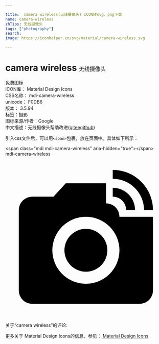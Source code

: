 ```yaml
---

title:  camera wireless(无线摄像头) ICON转svg、png下载
name: camera-wireless
zhTips: 无线摄像头
tags: ["photography"]
search: 
image: https://iconhelper.cn/svg/material/camera-wireless.svg

---
```


# camera wireless  <small style="font-size: 60%;font-weight: 100">无线摄像头</small>


<div class="detail-page">
<p>
<span><span class="badge-success badge">免费图标</span> </span>
<br/>
<span>
ICON库：
<span class="badge-secondary badge">Material Design Icons</span> 
</span>
<br/>
<span>
CSS名称：
<span class="badge-secondary badge">mdi-camera-wireless</span> 
</span>
<br/>
<span>
unicode：
<span class="badge-secondary badge">F0DB6</span> 
<copy-btn content='F0DB6' btn-title=""></copy-btn>
<copy-btn :content='String.fromCodePoint(parseInt("F0DB6", 16))' btn-title="复制U"></copy-btn>
</span>
<br/>
<span>
版本：
<span class="badge-secondary badge">3.5.94</span> 
</span><br/><span>标签：<span class="badge-light badge"><router-link to="/tags/photography.html">摄影</router-link></span></span>
<br/>
<span>图标来源/作者：<span class="badge-light badge">Google</span></span> 
<br/>
<span class="zh-detail">中文描述：<span class="badge-primary badge">无线摄像头</span><span class="help-link"><span>帮助改进</span>(<a href="https://gitee.com/liuwave/icon-helper/edit/master/json/material/camera-wireless.json" target="_blank" rel="noopener noreferrer">gitee</a><a href="https://github.com/liuwave/icon-helper/edit/master/json/material/camera-wireless.json" target="_blank" rel="noopener noreferrer">github</a></span>)</span><br/>
</p>
</div>
<div class="alert alert-dark">
  <i class="mdi mdi-camera-wireless mdi-48px"></i>
  <i class="mdi mdi-camera-wireless mdi-36px"></i>
  <i class="mdi mdi-camera-wireless mdi-24px"></i>
  <i class="mdi mdi-camera-wireless mdi-18px"></i>
</div>
<div>
  <p>引入css文件后，可以用<code>&lt;span&gt;</code>包裹，放在页面中。具体如下所示：    
  </p>
  <div class="alert alert-primary" style="font-size: 14px">
    &lt;span class="mdi mdi-camera-wireless" aria-hidden="true"&gt;&lt;/span&gt;
    <copy-btn content='<span class="mdi mdi-camera-wireless" aria-hidden="true"></span>'></copy-btn>
  </div>
  <div class="alert alert-secondary">
    <i class="mdi mdi-camera-wireless"
    style="font-size: 24px"
    aria-hidden="true"></i> mdi-camera-wireless
    <copy-btn content="mdi-camera-wireless" btn-title="复制图标名称"></copy-btn>
  </div>
</div>
<div id="svg" class="svg-wrap">
<svg xmlns="http://www.w3.org/2000/svg" viewBox="0 0 24 24"><path d="M12,10.8A3.2,3.2 0 0,1 15.2,14A3.2,3.2 0 0,1 12,17.2A3.2,3.2 0 0,1 8.8,14A3.2,3.2 0 0,1 12,10.8M16,3.33V2A6,6 0 0,1 22,8H20.67C20.67,5.42 18.58,3.33 16,3.33M16,6V4.67C17.84,4.67 19.33,6.16 19.33,8H18C18,6.89 17.11,6 16,6M17,9H22V20A2,2 0 0,1 20,22H4A2,2 0 0,1 2,20V8A2,2 0 0,1 4,6H7.17L9,4H15V7C16.11,7 17,7.89 17,9M12,19A5,5 0 0,0 17,14A5,5 0 0,0 12,9A5,5 0 0,0 7,14A5,5 0 0,0 12,19Z" /></svg>
</div>
<detail full-name='mdi-camera-wireless'></detail>
<div>
<p>关于“camera wireless”的评论:</p>
</div>
<Vssue title="关于“camera wireless”的评论" ></Vssue>    
<div><p>更多关于 Material Design Icons的信息，参见：<a target="_blank" href="https://iconhelper.cn/material.html"> Material Design Icons</a>
</p></div>
